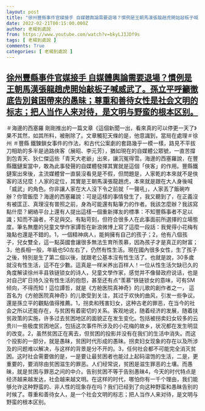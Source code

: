 ```yaml
---
layout: post
title: "徐州豐縣事件官媒接手 自媒體輿論需要退場？慣例是王朝馬漢張龍趙虎開始敲板子喊威武了。孫立平呼籲徹底告別貧困帶來的愚昧；尊重和善待女性是社会文明的标志；把人当作人来对待，是文明与野蛮的根本区别。"
date: 2022-02-21T00:15:00.000Z
author: 老楊到處說
from: https://www.youtube.com/watch?v=bkyLJ3JDf9s
tags: [ 老楊到處說 ]
comments: True
categories: [ 老楊到處說 ]
---
```

<!--1645402500000-->
[徐州豐縣事件官媒接手 自媒體輿論需要退場？慣例是王朝馬漢張龍趙虎開始敲板子喊威武了。孫立平呼籲徹底告別貧困帶來的愚昧；尊重和善待女性是社会文明的标志；把人当作人来对待，是文明与野蛮的根本区别。](https://www.youtube.com/watch?v=bkyLJ3JDf9s)
------

<div>
＃海邊的西塞羅 剛剛推出的一篇文章《這個新聞一出，看來真的可以停更一天了》果不其然，如其所料，被刪除了。文章觸犯天條的是，他意識到，當局在處理＃徐州 ＃豐縣 鐵鍊鎖女事件的作法，和古代公案劇的套路幾乎一模一樣，路見不平拔刀相助的多半是過路俠客（展昭、李元芳），猶如現在的自媒體公眾號，一直苦撐到包青天、狄仁傑這些「青天大老爺」出來，讓沉冤得雪。海邊的西塞羅說，在豐縣鐵鏈案當中，敢為此事發聲的自媒體發揮其實就是這個「俠客」的作用。豐縣鐵鏈案出來後，主流媒體曾一直裝沒看見是不假，但問題是，人家乾的本來就不是俠客的活兒麼！人家的定位，其實是王朝馬漢張龍趙虎，本來就是跟在大人身後喊「威武」的角色。你非讓人家在大人沒下令之前就「一聲吼」，人家丟了飯碗咋辦？你管飯麼？海邊的西塞羅說：可是這樣的事情發生了，我又聽到了，在正義沒有被匡正、真理沒有普照之前，身為可能還有點筆力的作者。我該怎麼辦？我該寫點什麼？網絡平台上還有人提出這樣一個重新擇友的標準：不知豐縣事者不足以識；知而不論者，不足與交。有點苛刻，但符合很多人在此事面前所選擇的立場態度。筆名無塵的兒童文學作家譚哲在新浪微博上寫了這麼一段話：我覺得小花梅有幾點也還是不錯的。1，一個精神病人，能夠擁有自己的孩子；2，他有八個孩子，兒女雙全，這一點英國會讓很多無法生育所羨慕，因為孩子才是真正的財富；3，他長相一般，年級也50左右了，仍然有性生活。現在國內很多女性，生了孩子之後，特別是生了第二個以後，就跟老公基本沒有性生活了。也就是說，30多歲就沒有性生活，這不在少數。這真是一样米养出百样人！​一位从性生活欠缺已久的角度解读徐州丰县铁链锁女的诗人，兒童文學作家，感觉并不像替政府说话，也是对自己旷日持久没有性生活的抱怨，甚至还有点“羡慕”铁链锁女的意味，可有SM倾向，不得而知！這位譚哲，就是《方舱医院真神奇》的儿歌的創作者之一， 這首名为《方舱医院真神奇》的儿歌受到关注，其过于欢快的曲风，引发一些争议。還是孫立平的觀點值得推薦。1，拐卖和残害妇女，这种古老的罪恶，在当今的社会之所以还能存在，与贫困有着密切的关系。客观地说，随着经济的发展，随着扶贫政策的实施，许多过去贫困地区的面貌正在发生变化。包括被拐卖妇女较多的云贵川一些极度贫困地区，包括这次事件所涉及的小花梅的故乡，状况都在发生明显的改变。2，虽然贫困正在离去，但贫困的投影并没有在我们的生活中消失。而这个投影的一部分，就是愚昧，贫困时代形成的愚昧。拐卖妇女现象的存在以及所涉及的问题难以解决，与这样的背景是分不开的。3，任何社会都不可能完全消灭贫困。这时社会需要做的是，一是要让最贫困者也能过上起码温饱的生活，二是，更重要的，要消除由贫困滋生的罪恶。人们经常说，贫困是滋生罪恶的土壤。而愚昧，就是贫困与罪恶之间的中介。告别贫困不等于告别愚昧4，今天的时代特点是经济越来越发达，社会越来越文明。在这样的时代，哪怕你有一千个理由，我们能够允许这种野蛮的、非人性的现象存在吗？我们已经到了向这种野蛮和愚昧告别的时候了。尊重和善待女人，是一个社会文明的标志；把人当作人来对待，是文明与野蛮的根本区别。
</div>
